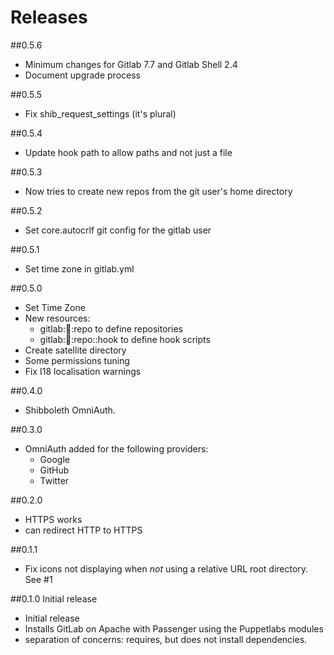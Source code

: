 # Releases

##0.5.6
- Minimum changes for Gitlab 7.7 and Gitlab Shell 2.4
- Document upgrade process

##0.5.5
- Fix shib_request_settings (it's plural)

##0.5.4
- Update hook path to allow paths and not just a file

##0.5.3
- Now tries to create new repos from the git user's home directory

##0.5.2
- Set core.autocrlf git config for the gitlab user

##0.5.1
- Set time zone in gitlab.yml

##0.5.0
- Set Time Zone
- New resources:
  - gitlab::shell::repo to define repositories
  - gitlab::shell::repo::hook to define hook scripts
- Create satellite directory
- Some permissions tuning
- Fix I18 localisation warnings

##0.4.0
- Shibboleth OmniAuth.

##0.3.0
- OmniAuth added for the following providers:
  - Google
  - GitHub
  - Twitter

##0.2.0
- HTTPS works
- can redirect HTTP to HTTPS

##0.1.1
- Fix icons not displaying when _not_ using a relative URL root directory. See #1

##0.1.0 Initial release
- Initial release
- Installs GitLab on Apache with Passenger using the Puppetlabs modules
- separation of concerns: requires, but does not install dependencies.